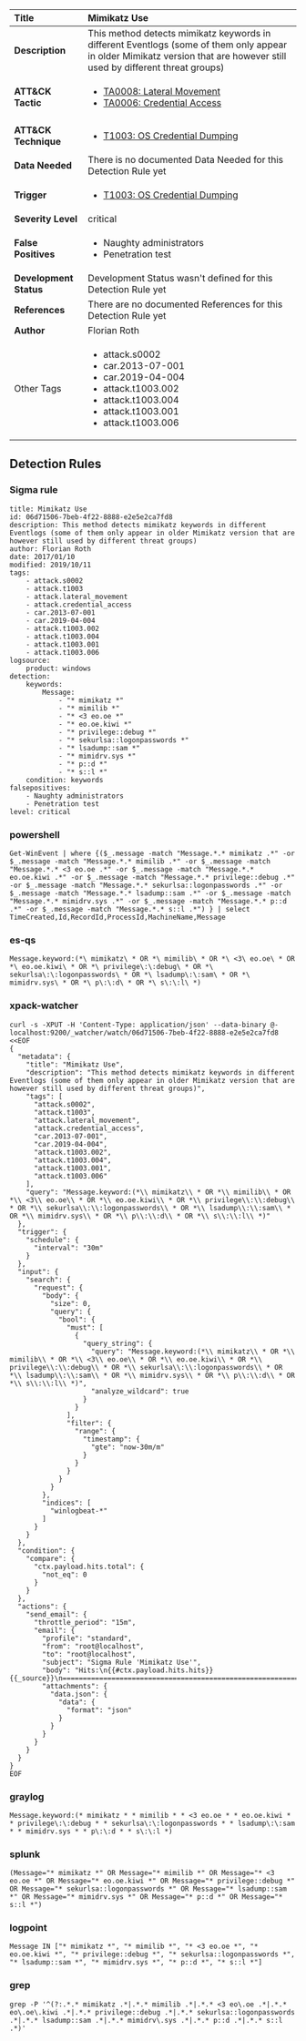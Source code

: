 | Title                    | Mimikatz Use       |
|:-------------------------|:------------------|
| **Description**          | This method detects mimikatz keywords in different Eventlogs (some of them only appear in older Mimikatz version that are however still used by different threat groups) |
| **ATT&amp;CK Tactic**    |  <ul><li>[TA0008: Lateral Movement](https://attack.mitre.org/tactics/TA0008)</li><li>[TA0006: Credential Access](https://attack.mitre.org/tactics/TA0006)</li></ul>  |
| **ATT&amp;CK Technique** | <ul><li>[T1003: OS Credential Dumping](https://attack.mitre.org/techniques/T1003)</li></ul>  |
| **Data Needed**          |  There is no documented Data Needed for this Detection Rule yet  |
| **Trigger**              | <ul><li>[T1003: OS Credential Dumping](../Triggers/T1003.md)</li></ul>  |
| **Severity Level**       | critical |
| **False Positives**      | <ul><li>Naughty administrators</li><li>Penetration test</li></ul>  |
| **Development Status**   |  Development Status wasn't defined for this Detection Rule yet  |
| **References**           |  There are no documented References for this Detection Rule yet  |
| **Author**               | Florian Roth |
| Other Tags           | <ul><li>attack.s0002</li><li>car.2013-07-001</li><li>car.2019-04-004</li><li>attack.t1003.002</li><li>attack.t1003.004</li><li>attack.t1003.001</li><li>attack.t1003.006</li></ul> | 

## Detection Rules

### Sigma rule

```
title: Mimikatz Use
id: 06d71506-7beb-4f22-8888-e2e5e2ca7fd8
description: This method detects mimikatz keywords in different Eventlogs (some of them only appear in older Mimikatz version that are however still used by different threat groups)
author: Florian Roth
date: 2017/01/10
modified: 2019/10/11
tags:
    - attack.s0002
    - attack.t1003
    - attack.lateral_movement
    - attack.credential_access
    - car.2013-07-001
    - car.2019-04-004
    - attack.t1003.002
    - attack.t1003.004
    - attack.t1003.001
    - attack.t1003.006
logsource:
    product: windows
detection:
    keywords:
        Message:
            - "* mimikatz *"
            - "* mimilib *"
            - "* <3 eo.oe *"
            - "* eo.oe.kiwi *"
            - "* privilege::debug *"
            - "* sekurlsa::logonpasswords *"
            - "* lsadump::sam *"
            - "* mimidrv.sys *"
            - "* p::d *"
            - "* s::l *"
    condition: keywords
falsepositives:
    - Naughty administrators
    - Penetration test
level: critical

```





### powershell
    
```
Get-WinEvent | where {($_.message -match "Message.*.* mimikatz .*" -or $_.message -match "Message.*.* mimilib .*" -or $_.message -match "Message.*.* <3 eo.oe .*" -or $_.message -match "Message.*.* eo.oe.kiwi .*" -or $_.message -match "Message.*.* privilege::debug .*" -or $_.message -match "Message.*.* sekurlsa::logonpasswords .*" -or $_.message -match "Message.*.* lsadump::sam .*" -or $_.message -match "Message.*.* mimidrv.sys .*" -or $_.message -match "Message.*.* p::d .*" -or $_.message -match "Message.*.* s::l .*") } | select TimeCreated,Id,RecordId,ProcessId,MachineName,Message
```


### es-qs
    
```
Message.keyword:(*\ mimikatz\ * OR *\ mimilib\ * OR *\ <3\ eo.oe\ * OR *\ eo.oe.kiwi\ * OR *\ privilege\:\:debug\ * OR *\ sekurlsa\:\:logonpasswords\ * OR *\ lsadump\:\:sam\ * OR *\ mimidrv.sys\ * OR *\ p\:\:d\ * OR *\ s\:\:l\ *)
```


### xpack-watcher
    
```
curl -s -XPUT -H 'Content-Type: application/json' --data-binary @- localhost:9200/_watcher/watch/06d71506-7beb-4f22-8888-e2e5e2ca7fd8 <<EOF
{
  "metadata": {
    "title": "Mimikatz Use",
    "description": "This method detects mimikatz keywords in different Eventlogs (some of them only appear in older Mimikatz version that are however still used by different threat groups)",
    "tags": [
      "attack.s0002",
      "attack.t1003",
      "attack.lateral_movement",
      "attack.credential_access",
      "car.2013-07-001",
      "car.2019-04-004",
      "attack.t1003.002",
      "attack.t1003.004",
      "attack.t1003.001",
      "attack.t1003.006"
    ],
    "query": "Message.keyword:(*\\ mimikatz\\ * OR *\\ mimilib\\ * OR *\\ <3\\ eo.oe\\ * OR *\\ eo.oe.kiwi\\ * OR *\\ privilege\\:\\:debug\\ * OR *\\ sekurlsa\\:\\:logonpasswords\\ * OR *\\ lsadump\\:\\:sam\\ * OR *\\ mimidrv.sys\\ * OR *\\ p\\:\\:d\\ * OR *\\ s\\:\\:l\\ *)"
  },
  "trigger": {
    "schedule": {
      "interval": "30m"
    }
  },
  "input": {
    "search": {
      "request": {
        "body": {
          "size": 0,
          "query": {
            "bool": {
              "must": [
                {
                  "query_string": {
                    "query": "Message.keyword:(*\\ mimikatz\\ * OR *\\ mimilib\\ * OR *\\ <3\\ eo.oe\\ * OR *\\ eo.oe.kiwi\\ * OR *\\ privilege\\:\\:debug\\ * OR *\\ sekurlsa\\:\\:logonpasswords\\ * OR *\\ lsadump\\:\\:sam\\ * OR *\\ mimidrv.sys\\ * OR *\\ p\\:\\:d\\ * OR *\\ s\\:\\:l\\ *)",
                    "analyze_wildcard": true
                  }
                }
              ],
              "filter": {
                "range": {
                  "timestamp": {
                    "gte": "now-30m/m"
                  }
                }
              }
            }
          }
        },
        "indices": [
          "winlogbeat-*"
        ]
      }
    }
  },
  "condition": {
    "compare": {
      "ctx.payload.hits.total": {
        "not_eq": 0
      }
    }
  },
  "actions": {
    "send_email": {
      "throttle_period": "15m",
      "email": {
        "profile": "standard",
        "from": "root@localhost",
        "to": "root@localhost",
        "subject": "Sigma Rule 'Mimikatz Use'",
        "body": "Hits:\n{{#ctx.payload.hits.hits}}{{_source}}\n================================================================================\n{{/ctx.payload.hits.hits}}",
        "attachments": {
          "data.json": {
            "data": {
              "format": "json"
            }
          }
        }
      }
    }
  }
}
EOF

```


### graylog
    
```
Message.keyword:(* mimikatz * * mimilib * * <3 eo.oe * * eo.oe.kiwi * * privilege\:\:debug * * sekurlsa\:\:logonpasswords * * lsadump\:\:sam * * mimidrv.sys * * p\:\:d * * s\:\:l *)
```


### splunk
    
```
(Message="* mimikatz *" OR Message="* mimilib *" OR Message="* <3 eo.oe *" OR Message="* eo.oe.kiwi *" OR Message="* privilege::debug *" OR Message="* sekurlsa::logonpasswords *" OR Message="* lsadump::sam *" OR Message="* mimidrv.sys *" OR Message="* p::d *" OR Message="* s::l *")
```


### logpoint
    
```
Message IN ["* mimikatz *", "* mimilib *", "* <3 eo.oe *", "* eo.oe.kiwi *", "* privilege::debug *", "* sekurlsa::logonpasswords *", "* lsadump::sam *", "* mimidrv.sys *", "* p::d *", "* s::l *"]
```


### grep
    
```
grep -P '^(?:.*.* mimikatz .*|.*.* mimilib .*|.*.* <3 eo\.oe .*|.*.* eo\.oe\.kiwi .*|.*.* privilege::debug .*|.*.* sekurlsa::logonpasswords .*|.*.* lsadump::sam .*|.*.* mimidrv\.sys .*|.*.* p::d .*|.*.* s::l .*)'
```



